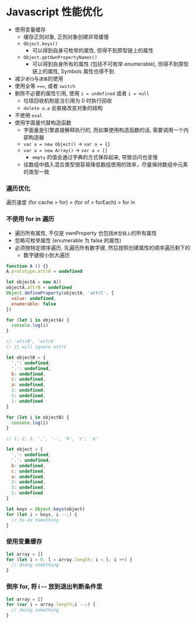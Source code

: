 <!-- title: 前端开发 - 性能优化@Javascript -->
<!-- author: <David Jones qowera@qq.com> -->
<!-- date: 2018-03-09 15:18:13 -->
<!-- category: 前端 -->
<!-- tag: 性能优化 -->

# Javascript 性能优化

- 使用变量缓存
  - 缓存正则对象, 正则对象创建非常缓慢
  - `Object.keys()`
    - 可以得到自身可枚举的属性, 但得不到原型链上的属性
  - `Object.getOwnPropertyNames()`
    - 可以得到自身所有的属性 (包括不可枚举 enumerable), 但得不到原型链上的属性, Symbols 属性也得不到
- 减少`递归`与`递推`的使用
- 使用全等 `===`, 或者 `switch`
- 删除不必要的属性引用, 使用 `i = undefined` 或者 `i = null`
  - 垃圾回收机制是当引用为 0 时执行回收
  - `delete o.a` 会直接改变对象的结构
- 不使用 `eval`
- 使用字面量代替构造函数
  - 字面量是引擎直接解释执行的, 而如果使用构造函数的话, 需要调用一个内部构造器
  - `var a = new Object()` -> `var a = {}`
  - `var a = new Array()` -> `var a = []`
    - `empty` 的值会通过字典的方式保存起来, 导致访问也变慢
  - 往数组中插入混合类型很容易降低数组使用的效率，尽量保持数组中元素的类型一致

### 遍历优化

遍历速度 (for cache > for) > (for of > forEach) > for in

### 不使用 for in 遍历

- 遍历所有属性, 不仅是 ownProperty 也包括`原型链上`的所有属性
- 忽略可枚举属性 (enumerable 为 false 的属性)
- 必须按特定顺序遍历, 先遍历所有数字键, 然后按照创建属性的顺序遍历剩下的
  - 数字键按小到大遍历

```Javascript
function A () {}
A.prototype.attrA = undefined

let objectA = new A()
objectA.attrB = undefined
Object.defineProperty(objectA, 'attrC', {
  value: undefined,
  enumerable: false
})

for (let i in objectA) {
  console.log(i)
}

// 'attrB', 'attrA'
// it will ignore attrC

let objectB = {
  ',': undefined,
  '.': undefined,
  b: undefined,
  c: undefined,
  a: undefined,
  2: undefined,
  3: undefined,
  1: undefined
}

for (let i in objectB) {
  console.log(i)
}

// 1, 2, 3, ',', '.', 'b', 'c', 'a'
```

```Javascript
let object = {
  ',': undefined,
  '.': undefined,
  b: undefined,
  c: undefined,
  a: undefined,
  2: undefined,
  3: undefined,
  1: undefined
}

let keys = Object.keys(object)
for (let i = keys, i --;) {
  // to do something
}
```

### 使用变量缓存

```Javascript
let array = []
for (let i = 0, l = array.length; i < l; i ++) {
  // doing something
}
```

### 倒序 for, 将 i -- 放到退出判断条件里

```Javascript
let array = []
for (var i = array.length;i --;) {
  // doing something
}
```

